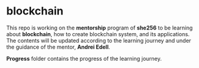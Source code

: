 # blockchain
This repo is working on the **mentorship** program of **she256** to be learning about **blockchain**, how to create blockchain system, and its applications. 
The contents will be updated according to the learning journey and under the guidance of the mentor, **Andrei Edell**.

**Progress** folder contains the progress of the learning journey.

